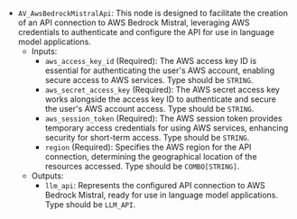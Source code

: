- `AV_AwsBedrockMistralApi`: This node is designed to facilitate the creation of an API connection to AWS Bedrock Mistral, leveraging AWS credentials to authenticate and configure the API for use in language model applications.
    - Inputs:
        - `aws_access_key_id` (Required): The AWS access key ID is essential for authenticating the user's AWS account, enabling secure access to AWS services. Type should be `STRING`.
        - `aws_secret_access_key` (Required): The AWS secret access key works alongside the access key ID to authenticate and secure the user's AWS account access. Type should be `STRING`.
        - `aws_session_token` (Required): The AWS session token provides temporary access credentials for using AWS services, enhancing security for short-term access. Type should be `STRING`.
        - `region` (Required): Specifies the AWS region for the API connection, determining the geographical location of the resources accessed. Type should be `COMBO[STRING]`.
    - Outputs:
        - `llm_api`: Represents the configured API connection to AWS Bedrock Mistral, ready for use in language model applications. Type should be `LLM_API`.
